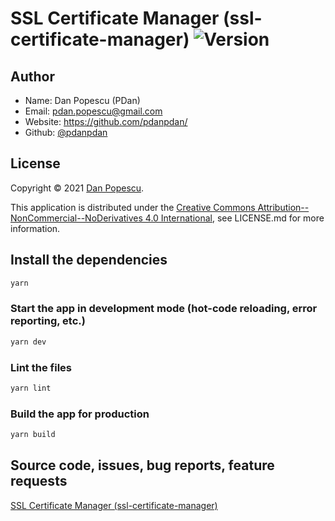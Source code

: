 # SSL Certificate Manager (ssl-certificate-manager) <img alt="Version" src="https://img.shields.io/badge/version-1.1.0-blue.svg?cacheSeconds=2592000" />

## Author

* Name: Dan Popescu (PDan)
* Email: <pdan.popescu@gmail.com>
* Website: https://github.com/pdanpdan/
* Github: [@pdanpdan](https://github.com/pdanpdan)

## License

Copyright © 2021 [Dan Popescu](https://github.com/pdanpdan).

This application is distributed under the [Creative Commons Attribution--NonCommercial--NoDerivatives 4.0 International](https://creativecommons.org/licenses/by-nc-nd/4.0/), see LICENSE.md for more information.

## Install the dependencies

```bash
yarn
```

### Start the app in development mode (hot-code reloading, error reporting, etc.)

```bash
yarn dev
```

### Lint the files

```bash
yarn lint
```

### Build the app for production

```bash
yarn build
```

## Source code, issues, bug reports, feature requests

[SSL Certificate Manager (ssl-certificate-manager)](https://github.com/pdanpdan/ssl-certificate-manager)
